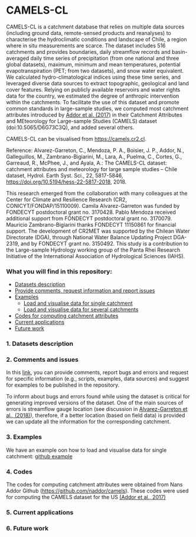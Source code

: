 # CAMELS-CL

CAMELS-CL is a catchment database that relies on multiple data sources (including ground data, remote-sensed products and reanalyses) to characterise the hydroclimatic conditions and landscape of Chile, a region where in situ measurements are scarce. The dataset includes 516 catchments and provides boundaries, daily streamflow records and basin-averaged daily time series of precipitation (from one national and three global datasets), maximum, minimum and mean temperatures, potential evapotranspiration (PET; from two datasets), and snow water equivalent. We calculated hydro-climatological indices using these time series, and leveraged diverse data sources to extract topographic, geological and land cover features. Relying on publicly available reservoirs and water rights data for the country, we estimated the degree of anthropic intervention within the catchments. To facilitate the use of this dataset and promote common standards in large-sample studies, we computed most catchment attributes introduced by [Addor et al. (2017)](https://www.hydrol-earth-syst-sci.net/21/5293/2017/) in their Catchment Attributes and MEteorology for Large-sample Studies (CAMELS) dataset (doi:10.5065/D6G73C3Q), and added several others.

CAMELS-CL can be visualised from https://camels.cr2.cl. 

Reference: Alvarez-Garreton, C., Mendoza, P. A., Boisier, J. P., Addor, N., Galleguillos, M., Zambrano-Bigiarini, M., Lara, A., Puelma, C., Cortes, G., Garreaud, R., McPhee, J., and Ayala, A.: The CAMELS-CL dataset: catchment attributes and meteorology for large sample studies – Chile dataset, Hydrol. Earth Syst. Sci., 22, 5817-5846, https://doi.org/10.5194/hess-22-5817-2018, 2018. 

This research emerged from the collaboration with many colleagues at the Center for Climate and Resilience Research (CR2, CONICYT/FONDAP/15110009). Camila Alvarez-Garreton was funded by FONDECYT postdoctoral grant no. 3170428. Pablo Mendoza received additional support from FONDECYT postdoctoral grant no. 3170079. Mauricio Zambrano-Bigiarini thanks FONDECYT 11150861 for financial support. The development of CR2MET was supported by the Chilean Water Directorate (DGA), through National Water Balance Updating Project DGA-2319, and by FONDECYT grant no. 3150492. This study is a contribution to the Large-sample Hydrology working group of the Panta Rhei Research Initiative of the International Association of Hydrological Sciences (IAHS).

### What you will find in this repository:

* [Datasets description](#description)
* [Provide comments, request information and report issues](#issues)
* [Examples](#examples)
    * [Load and visualise data for single catchment](#one_catchment)
    * [Load and visualise data for several catchments](#several_catchments)
* [Codes for computing catchment attributes](#codes)
* [Current applications](#applications)
* [Future work](#future_work)

<a name="description"></a>
### 1. Datasets description

<a name="issues"></a>
### 2. Comments and issues
In this [link](https://github.com/calvarezgarreton/camels-cl/issues), you can provide comments, report bugs and errors and request for specific information (e.g., scripts, examples, data sources) and suggest for examples to be published in the repository. 

To inform about bugs and errors found while using the dataset is critical for generating improved versions of the dataset. One of the main sources of errors is streamflow gauge location (see discussion in [Alvarez-Garreton et al., (2018)](https://www.hydrol-earth-syst-sci.net/22/5817/2018/)), therefore, if a better location (based on field data) is provided we can update all the information for the corresponding catchment.

<a name="examples"></a>
### 3. Examples
We have an example oon how to load and visualise data for single catchment: [github example](https://github.com/calvarezgarreton/camels-cl/blob/master/examples/load_single_catchment.md)

<a name="codes"></a>
### 4. Codes
The codes for computing catchment attributes were obtained from Nans Addor Github (https://github.com/naddor/camels). These codes were used for computing the CAMELS dataset for the US [(Addor et al., 2017)](https://www.hydrol-earth-syst-sci.net/21/5293/2017/)  

<a name="applications"></a>
### 5. Current applications


<a name="future_work"></a>
### 6. Future work
